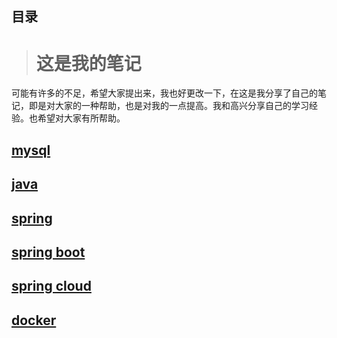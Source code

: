 ## 目录

> #  	这是我的笔记 
>

​	可能有许多的不足，希望大家提出来，我也好更改一下，在这是我分享了自己的笔记，即是对大家的一种帮助，也是对我的一点提高。我和高兴分享自己的学习经验。也希望对大家有所帮助。

##  [mysql](mysql/index.md)
##  [java](java/index.md)
##  [spring](spring/index.md)
##  [spring boot](spring-boot/index.md)
##  [spring cloud](spring-cloud/index.md)
##  [docker](docker)

